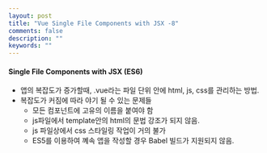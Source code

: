 ```yaml
---
layout: post
title: "Vue Single File Components with JSX -8"
comments: false
description: ""
keywords: ""
---
```



#### Single File Components with JSX (ES6)

- 앱의 복잡도가 증가할때, .vue라는 파일 단위 안에 html, js, css를 관리하는 방법.
- 복잡도가 커짐에 따라 야기 될 수 있는 문제들
  - 모든 컴포넌트에 고유의 이름을 붙여야 함
  - js파일에서 template안의 html의 문법 강조가 되지 않음.
  - js 파일상에서 css 스타일링 작업이 거의 불가
  - ES5를 이용하여 꼐속 앱을 작성할 경우 Babel 빌드가 지원되지 않음.

  
